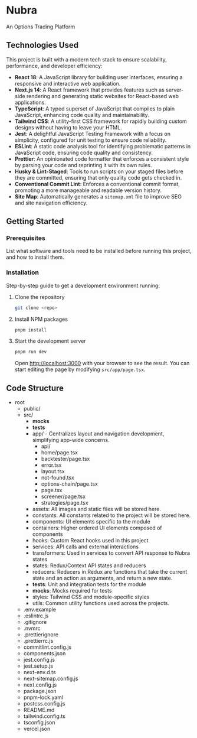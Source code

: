 # Nubra

An Options Trading Platform

## Technologies Used

This project is built with a modern tech stack to ensure scalability, performance, and developer efficiency:

- **React 18**: A JavaScript library for building user interfaces, ensuring a responsive and interactive web application.
- **Next.js 14**: A React framework that provides features such as server-side rendering and generating static websites for React-based web applications.
- **TypeScript**: A typed superset of JavaScript that compiles to plain JavaScript, enhancing code quality and maintainability.
- **Tailwind CSS**: A utility-first CSS framework for rapidly building custom designs without having to leave your HTML.
- **Jest**: A delightful JavaScript Testing Framework with a focus on simplicity, configured for unit testing to ensure code reliability.
- **ESLint**: A static code analysis tool for identifying problematic patterns in JavaScript code, ensuring code quality and consistency.
- **Prettier**: An opinionated code formatter that enforces a consistent style by parsing your code and reprinting it with its own rules.
- **Husky & Lint-Staged**: Tools to run scripts on your staged files before they are committed, ensuring that only quality code gets checked in.
- **Conventional Commit Lint**: Enforces a conventional commit format, promoting a more manageable and readable version history.
- **Site Map**: Automatically generates a `sitemap.xml` file to improve SEO and site navigation efficiency.

## Getting Started

### Prerequisites

List what software and tools need to be installed before running this project, and how to install them.

### Installation

Step-by-step guide to get a development environment running:

1. Clone the repository
   ```sh
   git clone <repo>
   ```
2. Install NPM packages
   ```bash
   pnpm install
   ```
3. Start the development server
   ```sh
   pnpm run dev
   ```
   Open [http://localhost:3000](http://localhost:3000) with your browser to see the result. You can start editing the page by modifying `src/app/page.tsx`.

## Code Structure

- root
  - public/
  - src/
    - **mocks**
    - **tests**
    - app/ - Centralizes layout and navigation development, simplifying app-wide concerns.
      - api/
      - home/page.tsx
      - backtester/page.tsx
      - error.tsx
      - layout.tsx
      - not-found.tsx
      - options-chain/page.tsx
      - page.tsx
      - screener/page.tsx
      - strategies/page.tsx
    - assets: All images and static files will be stored here.
    - constants: All constants related to the project will be stored here.
    - components: UI elements specific to the module
    - containers: Higher ordered UI elements composed of components
    - hooks: Custom React hooks used in this project
    - services: API calls and external interactions
    - transformers: Used in services to convert API response to Nubra states
    - states: Redux/Context API states and reducers
    - reducers: Reducers in Redux are functions that take the current state and an action as arguments, and return a new state.
    - **tests**: Unit and integration tests for the module
    - **mocks**: Mocks required for tests
    - styles: Tailwind CSS and module-specific styles
    - utils: Common utility functions used across the projects.
  - .env.example
  - .eslintrc.js
  - .gitignore
  - .nvmrc
  - .prettierignore
  - .prettierrc.js
  - commitlint.config.js
  - components.json
  - jest.config.js
  - jest.setup.js
  - next-env.d.ts
  - next-sitemap.config.js
  - next.config.js
  - package.json
  - pnpm-lock.yaml
  - postcss.config.js
  - README.md
  - tailwind.config.ts
  - tsconfig.json
  - vercel.json
